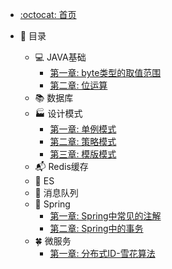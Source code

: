 - [:octocat: 首页](/README)
- :memo: 目录

   - 💻  JAVA基础
       - [第一章: byte类型的取值范围](/md/idea-plugin/java基础/2022-03-12-byte类型的取值范围.md)
       - [第二章: 位运算](/md/idea-plugin/java基础/2022-02-12-位运算.md)
   - 📚 数据库
   - 🏭 设计模式
       - [第一章: 单例模式](/md/idea-plugin/设计模式/2022-03-08-单例模式.md)
       - [第二章: 策略模式](/md/idea-plugin/设计模式/2022-03-08-策略模式.md)
       - [第三章: 模版模式](/md/idea-plugin/设计模式/2022-03-09-模版模式.md)
   - 📬 Redis缓存
   - 💼 ES
   - 🚌 消息队列
   - 🌿 Spring
       - [第一章: Spring中常见的注解]( /md/idea-plugin/spring/2022-03-06-Spring中常见注解.md )
       - [第二章: Spring中的事务](/md/idea-plugin/spring/2022-03-06-Spring中事务问题.md)
   - 🍀 微服务
       - [第一章:  分布式ID-雪花算法](/md/idea-plugin/微服务/2022-03-08-雪花算法.md)
